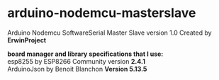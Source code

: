 # arduino-nodemcu-masterslave
Arduino Nodemcu SoftwareSerial Master Slave version 1.0 Created by <b>ErwinProject</b>

<b>board manager and library specifications that I use:</b></br>
esp8255 by ESP8266 Community version <b>2.4.1</b></br>
ArduinoJson by Benoit Blanchon <b>Version 5.13.5</b>
